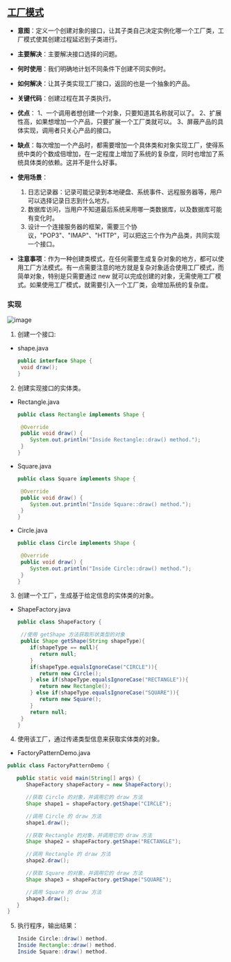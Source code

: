 ## [工厂模式](https://www.runoob.com/design-pattern/factory-pattern.html)

- **意图**：定义一个创建对象的接口，让其子类自己决定实例化哪一个工厂类，工厂模式使其创建过程延迟到子类进行。

- **主要解决**：主要解决接口选择的问题。

- **何时使用**：我们明确地计划不同条件下创建不同实例时。

- **如何解决**：让其子类实现工厂接口，返回的也是一个抽象的产品。

- **关键代码**：创建过程在其子类执行。

- **优点**： 1、一个调用者想创建一个对象，只要知道其名称就可以了。 2、扩展性高，如果想增加一个产品，只要扩展一个工厂类就可以。 3、屏蔽产品的具体实现，调用者只关心产品的接口。

- **缺点**：每次增加一个产品时，都需要增加一个具体类和对象实现工厂，使得系统中类的个数成倍增加，在一定程度上增加了系统的复杂度，同时也增加了系统具体类的依赖。这并不是什么好事。

- **使用场景**： 
  
  1. 日志记录器：记录可能记录到本地硬盘、系统事件、远程服务器等，用户可以选择记录日志到什么地方。
  2. 数据库访问，当用户不知道最后系统采用哪一类数据库，以及数据库可能有变化时。 
  3. 设计一个连接服务器的框架，需要三个协议，"POP3"、"IMAP"、"HTTP"，可以把这三个作为产品类，共同实现一个接口。

- **注意事项**：作为一种创建类模式，在任何需要生成复杂对象的地方，都可以使用工厂方法模式。有一点需要注意的地方就是复杂对象适合使用工厂模式，而简单对象，特别是只需要通过 new 就可以完成创建的对象，无需使用工厂模式。如果使用工厂模式，就需要引入一个工厂类，会增加系统的复杂度。

### 实现

![image](https://www.runoob.com/wp-content/uploads/2014/08/AB6B814A-0B09-4863-93D6-1E22D6B07FF8.jpg)

1. 创建一个接口:
- shape.java
  
  ```java
  public interface Shape {
   void draw();
  }
  ```
2. 创建实现接口的实体类。
- Rectangle.java
  
  ```java
  public class Rectangle implements Shape {
  
   @Override
   public void draw() {
      System.out.println("Inside Rectangle::draw() method.");
   }
  }
  ```

- Square.java
  
  ```java
  public class Square implements Shape {
  
   @Override
   public void draw() {
      System.out.println("Inside Square::draw() method.");
   }
  }
  ```

- Circle.java
  
  ```java
  public class Circle implements Shape {
  
   @Override
   public void draw() {
      System.out.println("Inside Circle::draw() method.");
   }
  }
  ```
3. 创建一个工厂，生成基于给定信息的实体类的对象。
- ShapeFactory.java
  
  ```java
  public class ShapeFactory {
  
   //使用 getShape 方法获取形状类型的对象
   public Shape getShape(String shapeType){
      if(shapeType == null){
         return null;
      }        
      if(shapeType.equalsIgnoreCase("CIRCLE")){
         return new Circle();
      } else if(shapeType.equalsIgnoreCase("RECTANGLE")){
         return new Rectangle();
      } else if(shapeType.equalsIgnoreCase("SQUARE")){
         return new Square();
      }
      return null;
   }
  }
  ```
4. 使用该工厂，通过传递类型信息来获取实体类的对象。
- FactoryPatternDemo.java

```java
public class FactoryPatternDemo {

   public static void main(String[] args) {
      ShapeFactory shapeFactory = new ShapeFactory();

      //获取 Circle 的对象，并调用它的 draw 方法
      Shape shape1 = shapeFactory.getShape("CIRCLE");

      //调用 Circle 的 draw 方法
      shape1.draw();

      //获取 Rectangle 的对象，并调用它的 draw 方法
      Shape shape2 = shapeFactory.getShape("RECTANGLE");

      //调用 Rectangle 的 draw 方法
      shape2.draw();

      //获取 Square 的对象，并调用它的 draw 方法
      Shape shape3 = shapeFactory.getShape("SQUARE");

      //调用 Square 的 draw 方法
      shape3.draw();
   }
}
```

5. 执行程序，输出结果：
   
   ```java
   Inside Circle::draw() method.
   Inside Rectangle::draw() method.
   Inside Square::draw() method.
   ```
